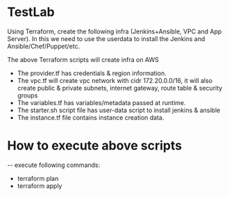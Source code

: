 # TestLab

Using Terraform, create the following infra (Jenkins+Ansible, VPC and App Server).
In this we need to use the userdata to install the Jenkins and
Ansible/Chef/Puppet/etc.

The above Terraform scripts will create infra on AWS
  - The provider.tf has credentials & region information.
  - The vpc.tf will create vpc network with cidr 172.20.0.0/16, it will also create public & private subnets, internet gateway, route table & security groups
  - The variables.tf has variables/metadata passed at runtime.
  - The starter.sh script file has user-data script to install jenkins & ansible
  - The instance.tf file contains instance creation data.

# How to execute above scripts
  -- execute following commands:
  - terraform plan
  - terraform apply

